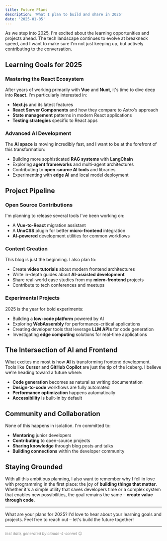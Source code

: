 ```yaml
---
title: Future Plans
description: 'What I plan to build and share in 2025'
date: '2025-01-05'
---
```


As we step into 2025, I'm excited about the learning opportunities and projects ahead. The tech landscape continues to evolve at breakneck speed, and I want to make sure I'm not just keeping up, but actively contributing to the conversation.

## Learning Goals for 2025

### Mastering the React Ecosystem
After years of working primarily with **Vue** and **Nuxt**, it's time to dive deep into **React**. I'm particularly interested in:
- **Next.js** and its latest features
- **React Server Components** and how they compare to Astro's approach
- **State management** patterns in modern React applications
- **Testing strategies** specific to React apps

### Advanced AI Development
The **AI space** is moving incredibly fast, and I want to be at the forefront of this transformation:
- Building more sophisticated **RAG systems** with **LangChain**
- Exploring **agent frameworks** and multi-agent architectures
- Contributing to **open-source AI tools** and libraries
- Experimenting with **edge AI** and local model deployment

## Project Pipeline

### Open Source Contributions
I'm planning to release several tools I've been working on:
- A **Vue-to-React** migration assistant
- A **UnoCSS** plugin for better **micro-frontend** integration
- **AI-powered** development utilities for common workflows

### Content Creation
This blog is just the beginning. I also plan to:
- Create **video tutorials** about modern frontend architectures
- Write in-depth guides about **AI-assisted development**
- Share real-world case studies from my **micro-frontend** projects
- Contribute to tech conferences and meetups

### Experimental Projects
2025 is the year for bold experiments:
- Building a **low-code platform** powered by AI
- Exploring **WebAssembly** for performance-critical applications
- Creating developer tools that leverage **LLM APIs** for code generation
- Investigating **edge computing** solutions for real-time applications

## The Intersection of AI and Frontend

What excites me most is how **AI** is transforming frontend development. Tools like **Cursor** and **GitHub Copilot** are just the tip of the iceberg. I believe we're heading toward a future where:
- **Code generation** becomes as natural as writing documentation
- **Design-to-code** workflows are fully automated
- **Performance optimization** happens automatically
- **Accessibility** is built-in by default

## Community and Collaboration

None of this happens in isolation. I'm committed to:
- **Mentoring** junior developers
- **Contributing** to open-source projects
- **Sharing knowledge** through blog posts and talks
- **Building connections** within the developer community

## Staying Grounded

With all this ambitious planning, I also want to remember why I fell in love with programming in the first place: the joy of **building things that matter**. Whether it's a simple utility that saves developers time or a complex system that enables new possibilities, the goal remains the same – **create value through code**.

---

What are your plans for 2025? I'd love to hear about your learning goals and projects. Feel free to reach out – let's build the future together!

---

<small style="opacity: 0.5; font-size: 0.75rem;">*test data, generated by claude-4-sonnet* 😊</small>
